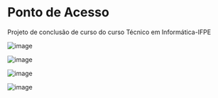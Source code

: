 # Ponto de Acesso

Projeto de conclusão de curso do curso Técnico em Informática-IFPE


![image](https://user-images.githubusercontent.com/10708492/140364069-990ca291-e8dc-43ed-866d-c0fd40e6c80a.png)

![image](https://user-images.githubusercontent.com/10708492/140364502-0fb93607-d372-41c1-8998-5acf484987df.png)

![image](https://user-images.githubusercontent.com/10708492/140364775-096f9b21-d461-4bc7-9cca-17e7b052d16a.png)

![image](https://user-images.githubusercontent.com/10708492/140364930-ce9c6b8d-e6e5-4d26-9087-6c5b4c9a0542.png)


